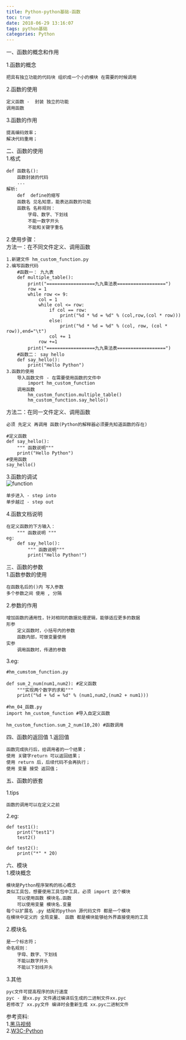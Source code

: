 ```yaml
---
title: Python-python基础-函数
toc: true
date: 2018-06-29 13:16:07
tags: python基础
categories: Python
---
```


一、函数的概念和作用

<!-- more -->

1.函数的概念

	把具有独立功能的代码块 组织成一个小的模块 在需要的时候调用
2.函数的使用
	
	定义函数 -  封装 独立的功能
	调用函数
3.函数的作用
	
	提高编码效率；
	解决代码重用；
二、函数的使用<br>
1.格式
	
	def 函数名():
		函数封装的代码
		...
	解析:
		def  define的缩写
		函数名 见名知意，能表达函数的功能
		函数名	名称规则：
			字母、数字、下划线
			不能一数字开头
			不能和关键字重名
2.使用步骤：<br>
方法一：在不同文件定义、调用函数

	1.新建文件 hm_custom_function.py
	2.编写函数代码
		#函数一： 九九表
		def multiple_table():
		    print("==================九九乘法表==================")
		    row = 1
		    while row <= 9:
		        col = 1
		        while col <= row:
		            if col == row:
		                print("%d * %d = %d" % (col,row,(col * row)))
		            else:
		                print("%d * %d = %d" % (col, row, (col * row)),end="\t")
		            col += 1
		        row +=1
		    print("==================九九乘法表==================")
		#函数二： say hello
		def say_hello():
		    print("Hello Python")
	3.函数的使用
		导入函数文件 - 在需要使用函数的文件中 
			import hm_custom_function
		调用函数
			hm_custom_function.multiple_table()
			hm_custom_function.say_hello()
方法二：在同一文件定义、调用函数
	
	必须 先定义 再调用 函数(Python的解释器必须要先知道函数的存在)
	
	#定义函数
	def say_hello():
		""" 函数说明"""
		print("Hello Python")
	#使用函数
	say_hello()
3.函数的调试<br>
![function](function.png)
	
	单步进入 - step into
	单步越过 - step out
4.函数文档说明
	
	在定义函数的下方输入：
		""" 函数说明 """
	eg:
		def say_hello():
			""" 函数说明"""
			print("Hello Python!")
三、函数的参数<br>
1.函数参数的使用
	
	在函数名后的()内 写入参数
	多个参数之间 使用 , 分隔
2.参数的作用
	
	增加函数的通用性，针对相同的数据处理逻辑，能够适应更多的数据
	形参
		定义函数时，小括号内的参数
		函数内部，可做变量使用
	实参
		调用函数时，传递的参数
3.eg:
	
	#hm_cumstom_function.py
	
	def sum_2_num(num1,num2): #定义函数
   		"""实现两个数字的求和"""
	    print("%d + %d = %d" % (num1,num2,(num2 + num1)))
	
	#hm_04_函数.py
	import hm_custom_function #导入自定义函数
	
	hm_custom_function.sum_2_num(10,20)	#函数调用
四、函数的返回值
1.返回值	

	函数完成执行后，给调用者的一个结果；
	使用 关键字return 可以返回结果；
	使用 return 后，后续代码不会再执行；
	使用 变量 接受 返回值；
五、函数的嵌套

1.tips
	
	函数的调用可以在定义之前
2.eg:

	def test1():
		print("test1")
		test2()
	
	def test2():
		print("*" * 20)
六、模块<br>
1.模块概念

	模块是Python程序架构的核心概念
	类似工具包，想要使用工具包中工具，必须 import 这个模块
		可以使用函数 模块名.函数
		可以使用变量 模块名.变量
	每个以扩展名 .py 结尾的python 源代码文件 都是一个模块
	在模块中定义的 全局变量、 函数 都是模块能够给外界直接使用的工具
2.模块名
	
	是一个标志符；
	命名规则：
		字母、数字、下划线
		不能以数字开头
		不能以下划线开头		
3.其他
	
	pyc文件可提高程序的执行速度
	pyc - 是xx.py 文件通过编译后生成的二进制文件xx.pyc
	若修改了 xx.py文件 编译时会重新生成 xx.pyc二进制文件
参考资料:<br>
1.[黑马视频]()<br>
2.[W3C-Python](https://www.w3cschool.cn/python/)